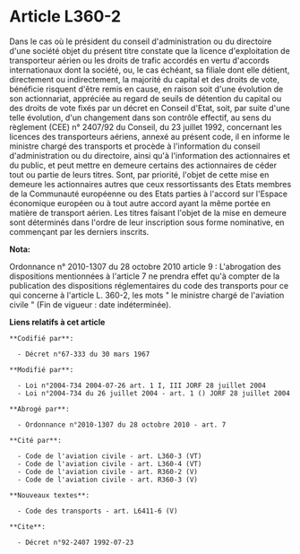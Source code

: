 # Article L360-2

Dans le cas où le président du conseil d'administration ou du directoire d'une société objet du présent titre constate que la
licence d'exploitation de transporteur aérien ou les droits de trafic accordés en vertu d'accords internationaux dont la
société, ou, le cas échéant, sa filiale dont elle détient, directement ou indirectement, la majorité du capital et des droits
de vote, bénéficie risquent d'être remis en cause, en raison soit d'une évolution de son actionnariat, appréciée au regard de
seuils de détention du capital ou des droits de vote fixés par un décret en Conseil d'Etat, soit, par suite d'une telle
évolution, d'un changement dans son contrôle effectif, au sens du règlement (CEE) n° 2407/92 du Conseil, du 23 juillet 1992,
concernant les licences des transporteurs aériens, annexé au présent code, il en informe le ministre chargé des transports et
procède à l'information du conseil d'administration ou du directoire, ainsi qu'à l'information des actionnaires et du public,
et peut mettre en demeure certains des actionnaires de céder tout ou partie de leurs titres. Sont, par priorité, l'objet de
cette mise en demeure les actionnaires autres que ceux ressortissants des Etats membres de la Communauté européenne ou des
Etats parties à l'accord sur l'Espace économique européen ou à tout autre accord ayant la même portée en matière de transport
aérien. Les titres faisant l'objet de la mise en demeure sont déterminés dans l'ordre de leur inscription sous forme
nominative, en commençant par les derniers inscrits.

**Nota:**

Ordonnance n° 2010-1307 du 28 octobre 2010 article 9 : L'abrogation des dispositions mentionnées à l'article 7 ne prendra
effet qu'à compter de la publication des dispositions réglementaires du code des transports pour ce qui concerne à l'article
L. 360-2, les mots " le ministre chargé de l'aviation civile " (Fin de vigueur : date indéterminée).

**Liens relatifs à cet article**

	**Codifié par**:

	  - Décret n°67-333 du 30 mars 1967

	**Modifié par**:

	  - Loi n°2004-734 2004-07-26 art. 1 I, III JORF 28 juillet 2004
	  - Loi n°2004-734 du 26 juillet 2004 - art. 1 () JORF 28 juillet 2004

	**Abrogé par**:

	  - Ordonnance n°2010-1307 du 28 octobre 2010 - art. 7

	**Cité par**:

	  - Code de l'aviation civile - art. L360-3 (VT)
	  - Code de l'aviation civile - art. L360-4 (VT)
	  - Code de l'aviation civile - art. R360-2 (V)
	  - Code de l'aviation civile - art. R360-3 (V)

	**Nouveaux textes**:

	  - Code des transports - art. L6411-6 (V)

	**Cite**:

	  - Décret n°92-2407 1992-07-23
